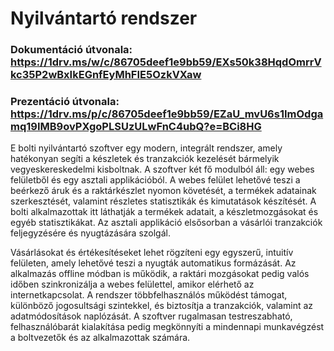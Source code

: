 # Nyilvántartó rendszer 

### Dokumentáció útvonala: https://1drv.ms/w/c/86705deef1e9bb59/EXs50k38HqdOmrrVkc35P2wBxIkEGnfEyMhFIE5OzkVXaw
### Prezentáció útvonala: https://1drv.ms/p/c/86705deef1e9bb59/EZaU_mvU6s1ImOdgamq19IMB9ovPXgoPLSUzULwFnC4ubQ?e=BCi8HG

E bolti nyilvántartó szoftver egy modern, integrált rendszer, amely hatékonyan segíti a készletek és tranzakciók kezelését bármelyik vegyeskereskedelmi kisboltnak. A szoftver két fő modulból áll: egy webes felületből és egy asztali applikációból. A webes felület lehetővé teszi a beérkező áruk és a raktárkészlet nyomon követését, a termékek adatainak szerkesztését, valamint részletes statisztikák és kimutatások készítését. A bolti alkalmazottak itt láthatják a termékek adatait, a készletmozgásokat és egyéb statisztikákat. Az asztali applikáció elsősorban a vásárlói tranzakciók feljegyzésére és nyugtázására szolgál. 

Vásárlásokat és értékesítéseket lehet rögzíteni egy egyszerű, intuitív felületen, amely lehetővé teszi a nyugták automatikus formázását. Az alkalmazás offline módban is működik, a raktári mozgásokat pedig valós időben szinkronizálja a webes felülettel, amikor elérhető az internetkapcsolat. A rendszer többfelhasználós működést támogat, különböző jogosultsági szintekkel, és biztosítja a tranzakciók, valamint az adatmódosítások naplózását. A szoftver rugalmasan testreszabható, felhasználóbarát kialakítása pedig megkönnyíti a mindennapi munkavégzést a boltvezetők és az alkalmazottak számára.
